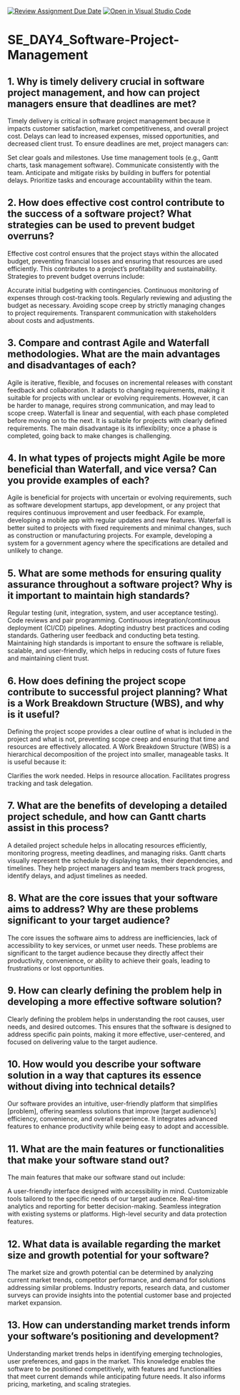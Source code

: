 [![Review Assignment Due Date](https://classroom.github.com/assets/deadline-readme-button-22041afd0340ce965d47ae6ef1cefeee28c7c493a6346c4f15d667ab976d596c.svg)](https://classroom.github.com/a/9pw6JKcu)
[![Open in Visual Studio Code](https://classroom.github.com/assets/open-in-vscode-2e0aaae1b6195c2367325f4f02e2d04e9abb55f0b24a779b69b11b9e10269abc.svg)](https://classroom.github.com/online_ide?assignment_repo_id=15657769&assignment_repo_type=AssignmentRepo)

# SE_DAY4_Software-Project-Management

## 1. Why is timely delivery crucial in software project management, and how can project managers ensure that deadlines are met?

Timely delivery is critical in software project management because it impacts customer satisfaction, market competitiveness, and overall project cost. Delays can lead to increased expenses, missed opportunities, and decreased client trust. To ensure deadlines are met, project managers can:

Set clear goals and milestones.
Use time management tools (e.g., Gantt charts, task management software).
Communicate consistently with the team.
Anticipate and mitigate risks by building in buffers for potential delays.
Prioritize tasks and encourage accountability within the team.

## 2. How does effective cost control contribute to the success of a software project? What strategies can be used to prevent budget overruns?

Effective cost control ensures that the project stays within the allocated budget, preventing financial losses and ensuring that resources are used efficiently. This contributes to a project’s profitability and sustainability. Strategies to prevent budget overruns include:

Accurate initial budgeting with contingencies.
Continuous monitoring of expenses through cost-tracking tools.
Regularly reviewing and adjusting the budget as necessary.
Avoiding scope creep by strictly managing changes to project requirements.
Transparent communication with stakeholders about costs and adjustments.

## 3. Compare and contrast Agile and Waterfall methodologies. What are the main advantages and disadvantages of each?

Agile is iterative, flexible, and focuses on incremental releases with constant feedback and collaboration. It adapts to changing requirements, making it suitable for projects with unclear or evolving requirements. However, it can be harder to manage, requires strong communication, and may lead to scope creep.
Waterfall is linear and sequential, with each phase completed before moving on to the next. It is suitable for projects with clearly defined requirements. The main disadvantage is its inflexibility; once a phase is completed, going back to make changes is challenging.

## 4. In what types of projects might Agile be more beneficial than Waterfall, and vice versa? Can you provide examples of each?

Agile is beneficial for projects with uncertain or evolving requirements, such as software development startups, app development, or any project that requires continuous improvement and user feedback. For example, developing a mobile app with regular updates and new features.
Waterfall is better suited to projects with fixed requirements and minimal changes, such as construction or manufacturing projects. For example, developing a system for a government agency where the specifications are detailed and unlikely to change.

## 5. What are some methods for ensuring quality assurance throughout a software project? Why is it important to maintain high standards?

Regular testing (unit, integration, system, and user acceptance testing).
Code reviews and pair programming.
Continuous integration/continuous deployment (CI/CD) pipelines.
Adopting industry best practices and coding standards.
Gathering user feedback and conducting beta testing. Maintaining high standards is important to ensure the software is reliable, scalable, and user-friendly, which helps in reducing costs of future fixes and maintaining client trust.

## 6. How does defining the project scope contribute to successful project planning? What is a Work Breakdown Structure (WBS), and why is it useful?

Defining the project scope provides a clear outline of what is included in the project and what is not, preventing scope creep and ensuring that time and resources are effectively allocated. A Work Breakdown Structure (WBS) is a hierarchical decomposition of the project into smaller, manageable tasks. It is useful because it:

Clarifies the work needed.
Helps in resource allocation.
Facilitates progress tracking and task delegation.

## 7. What are the benefits of developing a detailed project schedule, and how can Gantt charts assist in this process?

A detailed project schedule helps in allocating resources efficiently, monitoring progress, meeting deadlines, and managing risks. Gantt charts visually represent the schedule by displaying tasks, their dependencies, and timelines. They help project managers and team members track progress, identify delays, and adjust timelines as needed.

## 8. What are the core issues that your software aims to address? Why are these problems significant to your target audience?

The core issues the software aims to address are inefficiencies, lack of accessibility to key services, or unmet user needs. These problems are significant to the target audience because they directly affect their productivity, convenience, or ability to achieve their goals, leading to frustrations or lost opportunities.

## 9. How can clearly defining the problem help in developing a more effective software solution?

Clearly defining the problem helps in understanding the root causes, user needs, and desired outcomes. This ensures that the software is designed to address specific pain points, making it more effective, user-centered, and focused on delivering value to the target audience.

## 10. How would you describe your software solution in a way that captures its essence without diving into technical details?

Our software provides an intuitive, user-friendly platform that simplifies [problem], offering seamless solutions that improve [target audience’s] efficiency, convenience, and overall experience. It integrates advanced features to enhance productivity while being easy to adopt and accessible.

## 11. What are the main features or functionalities that make your software stand out?

The main features that make our software stand out include:

A user-friendly interface designed with accessibility in mind.
Customizable tools tailored to the specific needs of our target audience.
Real-time analytics and reporting for better decision-making.
Seamless integration with existing systems or platforms.
High-level security and data protection features.

## 12. What data is available regarding the market size and growth potential for your software?

The market size and growth potential can be determined by analyzing current market trends, competitor performance, and demand for solutions addressing similar problems. Industry reports, research data, and customer surveys can provide insights into the potential customer base and projected market expansion.

## 13. How can understanding market trends inform your software’s positioning and development?

Understanding market trends helps in identifying emerging technologies, user preferences, and gaps in the market. This knowledge enables the software to be positioned competitively, with features and functionalities that meet current demands while anticipating future needs. It also informs pricing, marketing, and scaling strategies.
